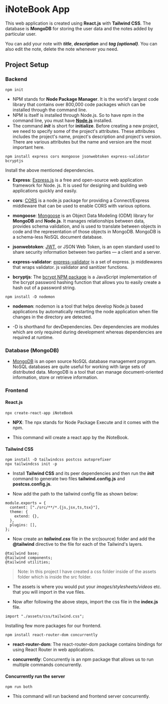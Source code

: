 # iNoteBook App

This web application is created using **React.js** with
**Tailwind CSS**. The database is **MongoDB** for storing the
user data and the notes added by particular user.

You can add your note with **_title_**, **_description_** and
**_tag (optional)_**. You can also edit the note,
delete the note whenever you need.

## Project Setup

### Backend

```
npm init
```

- NPM stands for **Node Package Manager**. It is the world's largest code library that contains over 800,000 code packages which can be installed through the command line.
- NPM is itself is installed through Node.js. So to have npm in the command line, you must have **[Node.js](https://nodejs.org/en/)** installed.
- The command **_init_** is short for **initialize**. Before creating a new project, we need to specify some of the project's attributes. These attributes includes the project's name, project's description and project's version. There are various attributes but the name and version are the most important here.

```
npm install express cors mongoose jsonwebtoken express-validator bcryptjs
```

Install the above mentioned dependencies.

- **Express**: [Express.js](https://expressjs.com/) is a free and open-source web application framework for Node. js. It is used for designing and building web applications quickly and easily.

- **cors**: [CORS](https://expressjs.com/en/resources/middleware/cors.html) is a node.js package for providing a Connect/Express middleware that can be used to enable CORS with various options.

- **mongoose**: [Mongoose](https://mongoosejs.com/) is an Object Data Modeling (ODM) library for **MongoDB** and **Node.js**. It manages relationships between data, provides schema validation, and is used to translate between objects in code and the representation of those objects in MongoDB. MongoDB is a schema-less NoSQL document database.

- **jsonwebtoken**: [JWT](https://jwt.io/introduction), or JSON Web Token, is an open standard used to share security information between two parties — a client and a server.

- **express-validator**: [express-validator](https://express-validator.github.io/docs/) is a set of express. js middlewares that wraps validator. js validator and sanitizer functions.

- **bcryptjs**: The [bcrypt NPM package](https://www.npmjs.com/package/bcryptjs) is a JavaScript implementation of the bcrypt password hashing function that allows you to easily create a hash out of a password string.

```
npm install -D nodemon
```

- **nodemon**: nodemon is a tool that helps develop Node.js based applications by automatically restarting the node application when file changes in the directory are detected.

- -D is shorthand for devDependencies. Dev dependencies are modules which are only required during development whereas dependencies are required at runtime.

### Database (MongoDB)

- [MongoDB](https://www.mongodb.com/what-is-mongodb) is an open source NoSQL database management program. NoSQL databases are quite useful for working with large sets of distributed data. MongoDB is a tool that can manage document-oriented information, store or retrieve information.

### Frontend

#### React.js

```
npx create-react-app iNoteBook
```

- **NPX**: The npx stands for Node Package Execute and it comes with the npm.

- This command will create a react app by the iNoteBook.

#### Tailwind CSS

```
npm install -D tailwindcss postcss autoprefixer
npx tailwindcss init -p
```

- Install **Tailwind CSS** and its peer dependencies and then run the **_init_** command to generate two files **tailwind.config.js** and **postcss.config.js**.

- Now add the path to the tailwind config file as shown below:

```
module.exports = {
  content: ["./src/**/*.{js,jsx,ts,tsx}"],
  theme: {
    extend: {},
  },
  plugins: [],
};
```

- Now create an **_tailwind.css_** file in the src(source) folder and add the **@tailwind** directive to the file for each of the Tailwind's layers.

```
@tailwind base;
@tailwind components;
@tailwind utilities;
```

> Note: In this project I have created a css folder inside of the assets folder which is inside the src folder.

- The assets is where you would put your _images/stylesheets/videos_ etc. that you will import in the vue files.

- Now after following the above steps, import the css file in the **index.js** file.

```
import "./assets/css/tailwind.css";
```

Installing few more packages for our frontend.

```
npm install react-router-dom concurrently
```

- **react-router-dom**: The react-router-dom package contains bindings for using React Router in web applications.

- **concurrently**: Concurrently is an npm package that allows us to run multiple commands concurrently.

#### Concurrently run the server

```
npm run both
```

- This command will run backend and frontend server concurrently.
